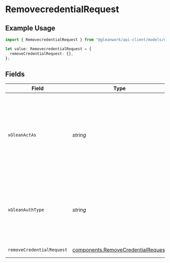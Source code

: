 # RemovecredentialRequest

## Example Usage

```typescript
import { RemovecredentialRequest } from "@gleanwork/api-client/models/operations";

let value: RemovecredentialRequest = {
  removeCredentialRequest: {},
};
```

## Fields

| Field                                                                                                                    | Type                                                                                                                     | Required                                                                                                                 | Description                                                                                                              |
| ------------------------------------------------------------------------------------------------------------------------ | ------------------------------------------------------------------------------------------------------------------------ | ------------------------------------------------------------------------------------------------------------------------ | ------------------------------------------------------------------------------------------------------------------------ |
| `xGleanActAs`                                                                                                            | *string*                                                                                                                 | :heavy_minus_sign:                                                                                                       | Email address of a user on whose behalf the request is intended to be made (should be non-empty only for global tokens). |
| `xGleanAuthType`                                                                                                         | *string*                                                                                                                 | :heavy_minus_sign:                                                                                                       | Auth type being used to access the endpoint (should be non-empty only for global tokens).                                |
| `removeCredentialRequest`                                                                                                | [components.RemoveCredentialRequest](../../models/components/removecredentialrequest.md)                                 | :heavy_check_mark:                                                                                                       | Credential content                                                                                                       |